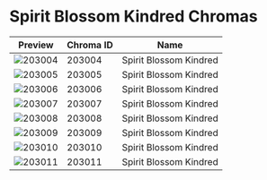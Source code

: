 # Spirit Blossom Kindred Chromas

| Preview | Chroma ID | Name |
|---------|-----------|------|
| ![203004](https://raw.communitydragon.org/latest/plugins/rcp-be-lol-game-data/global/default/v1/champion-chroma-images/203/203004.png) | 203004 | Spirit Blossom Kindred |
| ![203005](https://raw.communitydragon.org/latest/plugins/rcp-be-lol-game-data/global/default/v1/champion-chroma-images/203/203005.png) | 203005 | Spirit Blossom Kindred |
| ![203006](https://raw.communitydragon.org/latest/plugins/rcp-be-lol-game-data/global/default/v1/champion-chroma-images/203/203006.png) | 203006 | Spirit Blossom Kindred |
| ![203007](https://raw.communitydragon.org/latest/plugins/rcp-be-lol-game-data/global/default/v1/champion-chroma-images/203/203007.png) | 203007 | Spirit Blossom Kindred |
| ![203008](https://raw.communitydragon.org/latest/plugins/rcp-be-lol-game-data/global/default/v1/champion-chroma-images/203/203008.png) | 203008 | Spirit Blossom Kindred |
| ![203009](https://raw.communitydragon.org/latest/plugins/rcp-be-lol-game-data/global/default/v1/champion-chroma-images/203/203009.png) | 203009 | Spirit Blossom Kindred |
| ![203010](https://raw.communitydragon.org/latest/plugins/rcp-be-lol-game-data/global/default/v1/champion-chroma-images/203/203010.png) | 203010 | Spirit Blossom Kindred |
| ![203011](https://raw.communitydragon.org/latest/plugins/rcp-be-lol-game-data/global/default/v1/champion-chroma-images/203/203011.png) | 203011 | Spirit Blossom Kindred |